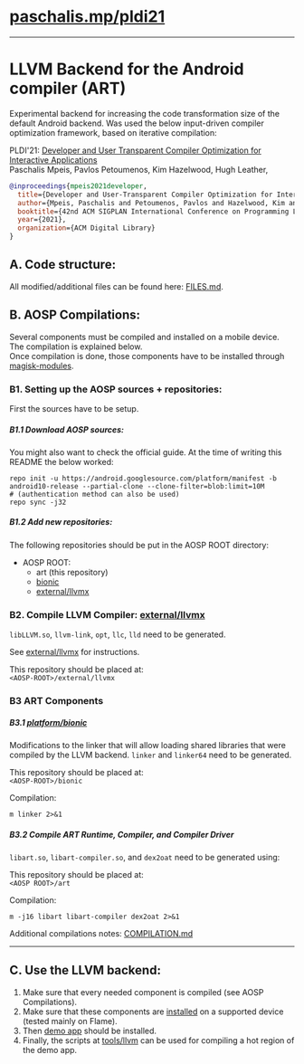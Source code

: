 # [paschalis.mp/pldi21](https://paschalis.mp/pldi21)

---

# LLVM Backend for the Android compiler (ART)

Experimental backend for increasing the code transformation size of the default Android backend.
Was used the below input-driven compiler optimization framework, based on iterative compilation:

PLDI'21:
[Developer and User Transparent Compiler Optimization for Interactive Applications](https://pldi21.sigplan.org/details/pldi-2021-papers/18/Developer-and-User-Transparent-Compiler-Optimization-for-Interactive-Applications)  
Paschalis Mpeis, Pavlos Petoumenos, Kim Hazelwood, Hugh Leather,

```bib
@inproceedings{mpeis2021developer,
  title={Developer and User-Transparent Compiler Optimization for Interactive Applications},
  author={Mpeis, Paschalis and Petoumenos, Pavlos and Hazelwood, Kim and Leather, Hugh},
  booktitle={42nd ACM SIGPLAN International Conference on Programming Language Design and Implementation},
  year={2021},
  organization={ACM Digital Library}
}
```

## A. Code structure:
All modified/additional files can be found here: [FILES.md](./FILES.md).

## B. AOSP Compilations:

Several components must be compiled and installed on a mobile device.
The compilation is explained below.  
Once compilation is done, those components
have to be installed through [magisk-modules](./magisk-modules/).


### B1. Setting up the AOSP sources + repositories:

First the sources have to be setup.

##### B1.1 Download AOSP sources:

You might also want to check the official guide.
At the time of writing this README the below worked:

```
repo init -u https://android.googlesource.com/platform/manifest -b android10-release --partial-clone --clone-filter=blob:limit=10M
# (authentication method can also be used)
repo sync -j32
```

##### B1.2 Add new repositories:

The following repositories should be put in the AOSP ROOT directory:

- AOSP ROOT:
    + art (this repository)
    + [bionic](https://github.com/Paschalis/aosp-platform-bionic)
    + [external/llvmx](https://github.com/Paschalis/external-llvmx)

### B2. Compile LLVM Compiler: [external/llvmx](https://github.com/Paschalis/external-llvmx)

`libLLVM.so`, `llvm-link`, `opt`, `llc`, `lld` need to be generated.

See [external/llvmx](https://github.com/Paschalis/external-llvmx) for instructions.

This repository should be placed at:  
`<AOSP-ROOT>/external/llvmx`

### B3 ART Components

##### B3.1 [platform/bionic](https://github.com/Paschalis/aosp-platform-bionic)
Modifications to the linker that will allow loading shared libraries that were compiled by the LLVM backend.
`linker` and `linker64` need to be generated.

This repository should be placed at:  
`<AOSP-ROOT>/bionic`

Compilation:  
```
m linker 2>&1
```

##### B3.2 Compile ART Runtime, Compiler, and Compiler Driver
`libart.so`, `libart-compiler.so`,  and `dex2oat` need to be generated using:

This repository should be placed at:  
`<AOSP ROOT>/art`

Compilation:  
```
m -j16 libart libart-compiler dex2oat 2>&1
```

Additional compilations notes: [COMPILATION.md](./COMPILATION.md)

--- 

## C. Use the LLVM backend:
1. Make sure that every needed component is compiled (see AOSP Compilations).
2. Make sure that these components are [installed](./magisk-modules/) on a supported device (tested mainly on Flame).
3. Then [demo app](./demo-llvm/) should be installed.
4. Finally, the scripts at [tools/llvm](tools/llvm/) can be used for compiling a hot region of the demo app.
